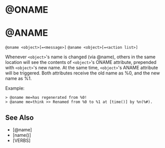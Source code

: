 # @ONAME
# @ANAME
`@oname <object>[=<message>]`
`@aname <object>[=<action list>]`

Whenever `<object>`'s name is changed (via @name), others in the same location will see the contents of `<object>`'s ONAME attribute, prepended with `<object>`'s new name. At the same time, `<object>`'s ANAME attribute will be triggered. Both attributes receive the old name as %0, and the new name as %1.

Example:
```
> @oname me=has regenerated from %0!
> @aname me=think >> Renamed from %0 to %1 at [time()] by %n(%#).
```


## See Also
- [@name]
- [name()]
- [VERBS]

